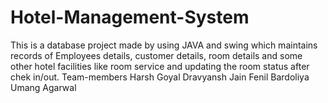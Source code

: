 # Hotel-Management-System
This is a database project made by using JAVA and swing  which maintains records of Employees details, customer details, room details 
and some other hotel facilities like room service and updating the room status after chek in/out.
Team-members
Harsh Goyal
Dravyansh Jain
Fenil Bardoliya
Umang Agarwal

